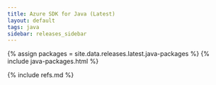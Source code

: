 ```yaml
---
title: Azure SDK for Java (Latest)
layout: default
tags: java
sidebar: releases_sidebar
---
```


{% assign packages = site.data.releases.latest.java-packages %}
{% include java-packages.html %}

{% include refs.md %}
